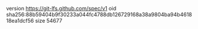 version https://git-lfs.github.com/spec/v1
oid sha256:88b59404b9f30233a044fc4788db126729168a38a9804ba94b461818ea1dcf56
size 54677
